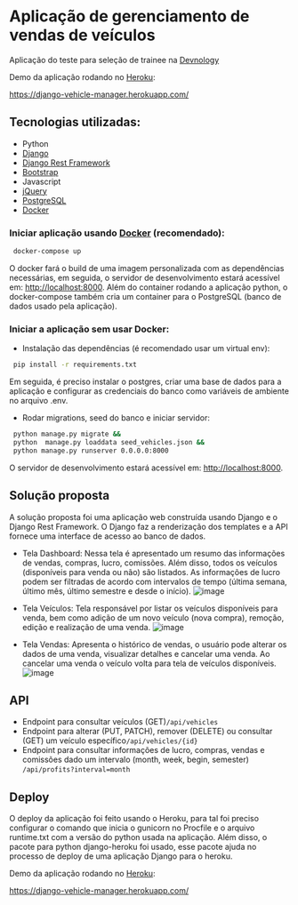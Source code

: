 # Aplicação de gerenciamento de vendas de veículos

Aplicação do teste para seleção de trainee na [Devnology](https://devnology.com.br/)

Demo da aplicação rodando no [Heroku](https://www.heroku.com/):

https://django-vehicle-manager.herokuapp.com/

## Tecnologias utilizadas:
* Python
* [Django](https://www.djangoproject.com/)
* [Django Rest Framework](https://www.django-rest-framework.org/)
* [Bootstrap](https://getbootstrap.com/)
* Javascript
* [jQuery](https://jquery.com/)
* [PostgreSQL](https://www.postgresql.org/)
* [Docker](https://www.docker.com/)


### Iniciar aplicação usando [Docker](https://www.docker.com/) (recomendado):
```bash
 docker-compose up
```
O docker fará o build de uma imagem personalizada com as dependências necessárias, em seguida, o servidor de desenvolvimento estará acessível em: [http://localhost:8000](http://localhost:8000). Além do container rodando a aplicação python, o docker-compose também cria um container para o PostgreSQL (banco de dados usado pela aplicação).

### Iniciar a aplicação sem usar Docker:

- Instalação das dependências (é recomendado usar um virtual env):
```bash
 pip install -r requirements.txt
```
Em seguida, é preciso instalar o postgres, criar uma base de dados para a aplicação e configurar as credenciais do banco como variáveis de ambiente no arquivo .env.

- Rodar migrations, seed do banco e iniciar servidor:
```bash
 python manage.py migrate &&
 python  manage.py loaddata seed_vehicles.json &&
 python manage.py runserver 0.0.0.0:8000
```
O servidor de desenvolvimento estará acessível em: [http://localhost:8000](http://localhost:8000).

## Solução proposta

A solução proposta foi uma aplicação web construída usando Django e o Django Rest Framework. O Django faz a renderização dos templates e a API fornece uma interface de acesso ao banco de dados.

* Tela Dashboard: Nessa tela é apresentado um resumo das informações de 
  vendas, compras, lucro, comissões. Além disso, todos os veículos 
  (disponíveis para venda ou não) são listados. As informações de lucro 
  podem ser filtradas de acordo com intervalos de tempo (última semana, 
  último mês, último semestre e desde o início).
![image](https://user-images.githubusercontent.com/52494917/124056732-a4838200-d9fc-11eb-9db3-adaebf4025c1.png)

* Tela Veículos: Tela responsável por listar os veículos disponíveis para venda, bem como adição de um novo veículo (nova compra), remoção, edição e realização de uma venda.
![image](https://user-images.githubusercontent.com/52494917/124056750-ae0cea00-d9fc-11eb-9794-8a856af830f3.png)

* Tela Vendas: Apresenta o histórico de vendas, o usuário pode alterar os dados de uma venda, visualizar detalhes e cancelar uma venda. Ao cancelar uma venda o veículo volta para tela de veículos disponíveis.
![image](https://user-images.githubusercontent.com/52494917/124056786-be24c980-d9fc-11eb-8d53-54d0c54e873d.png)

## API
* Endpoint para consultar veículos (GET)```/api/vehicles```
* Endpoint para alterar (PUT, PATCH), remover (DELETE) ou consultar (GET) um veículo específico```/api/vehicles/{id}```
* Endpoint para consultar informações de lucro, compras, vendas e comissões dado um intervalo (month, week, begin, semester) ```/api/profits?interval=month```

## Deploy
O deploy da aplicação foi feito usando o Heroku, para tal foi preciso configurar o comando que inicia o gunicorn no Procfile e o arquivo runtime.txt com a versão do python usada na aplicação. Além disso, o pacote para python django-heroku foi usado, esse pacote ajuda no processo de deploy de uma aplicação Django para o heroku.

Demo da aplicação rodando no [Heroku](https://www.heroku.com/):

https://django-vehicle-manager.herokuapp.com/

